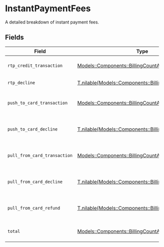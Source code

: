 # InstantPaymentFees

A detailed breakdown of instant payment fees.


## Fields

| Field                                                                                                | Type                                                                                                 | Required                                                                                             | Description                                                                                          |
| ---------------------------------------------------------------------------------------------------- | ---------------------------------------------------------------------------------------------------- | ---------------------------------------------------------------------------------------------------- | ---------------------------------------------------------------------------------------------------- |
| `rtp_credit_transaction`                                                                             | [Models::Components::BillingCountAndAmount](../../models/shared/billingcountandamount.md)            | :heavy_check_mark:                                                                                   | Fees for RTP credit transactions.                                                                    |
| `rtp_decline`                                                                                        | [T.nilable(Models::Components::BillingCountAndAmount)](../../models/shared/billingcountandamount.md) | :heavy_minus_sign:                                                                                   | Fees for RTP declines.                                                                               |
| `push_to_card_transaction`                                                                           | [Models::Components::BillingCountAndAmount](../../models/shared/billingcountandamount.md)            | :heavy_check_mark:                                                                                   | Fees for push-to-card transactions.                                                                  |
| `push_to_card_decline`                                                                               | [T.nilable(Models::Components::BillingCountAndAmount)](../../models/shared/billingcountandamount.md) | :heavy_minus_sign:                                                                                   | Fees for push-to-card declines.                                                                      |
| `pull_from_card_transaction`                                                                         | [Models::Components::BillingCountAndAmount](../../models/shared/billingcountandamount.md)            | :heavy_check_mark:                                                                                   | Fees for pull-from-card transactions.                                                                |
| `pull_from_card_decline`                                                                             | [T.nilable(Models::Components::BillingCountAndAmount)](../../models/shared/billingcountandamount.md) | :heavy_minus_sign:                                                                                   | Fees for pull-from-card declines.                                                                    |
| `pull_from_card_refund`                                                                              | [T.nilable(Models::Components::BillingCountAndAmount)](../../models/shared/billingcountandamount.md) | :heavy_minus_sign:                                                                                   | Fees for pull-from-card refunds.                                                                     |
| `total`                                                                                              | [Models::Components::BillingCountAndAmount](../../models/shared/billingcountandamount.md)            | :heavy_check_mark:                                                                                   | Total instant payment fees.                                                                          |